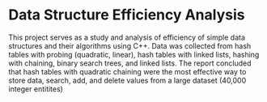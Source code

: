 # Data Structure Efficiency Analysis
 This project serves as a study and analysis of efficiency of simple data structures and their algorithms using C++.
 Data was collected from hash tables with probing (quadratic, linear), hash tables with linked lists, hashing with chaining, binary search trees, and linked lists.
 The report concluded that hash tables with quadratic chaining were the most effective way to store data, search, add, and delete values from a large dataset (40,000 integer  entitites)

